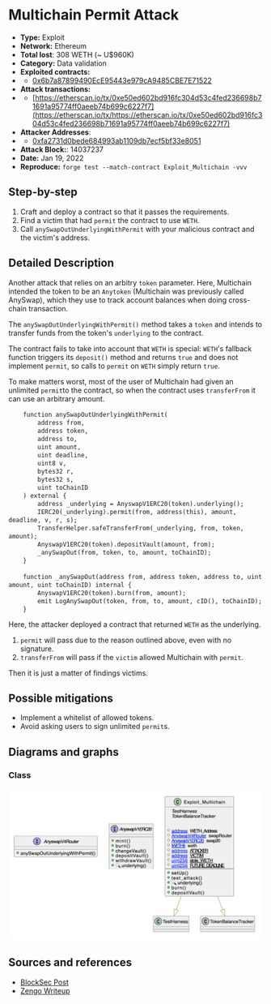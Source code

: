 # Multichain Permit Attack
- **Type:** Exploit
- **Network:** Ethereum
- **Total lost**: 308 WETH (~ U$960K)
- **Category:** Data validation
- **Exploited contracts:**
- - [0x6b7a87899490EcE95443e979cA9485CBE7E71522](https://etherscan.io/address/0x6b7a87899490EcE95443e979cA9485CBE7E71522)
- **Attack transactions:**
- - [https://etherscan.io/tx/0xe50ed602bd916fc304d53c4fed236698b71691a95774ff0aeeb74b699c6227f7](https://etherscan.io/tx/https://etherscan.io/tx/0xe50ed602bd916fc304d53c4fed236698b71691a95774ff0aeeb74b699c6227f7)
- **Attacker Addresses**: 
- - [0xfa2731d0bede684993ab1109db7ecf5bf33e8051](https://etherscan.io/address/0xfa2731d0bede684993ab1109db7ecf5bf33e8051)
- **Attack Block:**: 14037237
- **Date:** Jan 19, 2022
- **Reproduce:** `forge test --match-contract Exploit_Multichain -vvv`

## Step-by-step 
1. Craft and deploy a contract so that it passes the requirements.
2. Find a victim that had `permit` the contract to use `WETH`.
2. Call `anySwapOutUnderlyingWithPermit` with your malicious contract and the victim's address.

## Detailed Description

Another attack that relies on an arbitry `token` parameter. Here, Multichain intended the token to be an `Anytoken` (Multichain was previously called AnySwap), which they use to track account balances when doing cross-chain transaction.

The `anySwapOutUnderlyingWithPermit()` method takes a `token` and intends to transfer funds from the token's `underlying` to the contract.

The contract fails to take into account that `WETH` is special: `WETH`'s fallback function triggers its `deposit()` method and returns `true` and does not implement `permit`, so calls to `permit` on `WETH` simply return `true`.

To make matters worst, most of the user of Multichain had given an unlimited `permit`to the contract, so when the contract uses `transferFrom` it can use an arbitrary amount.

``` solidity
    function anySwapOutUnderlyingWithPermit(
        address from,
        address token,
        address to,
        uint amount,
        uint deadline,
        uint8 v,
        bytes32 r,
        bytes32 s,
        uint toChainID
    ) external {
        address _underlying = AnyswapV1ERC20(token).underlying();
        IERC20(_underlying).permit(from, address(this), amount, deadline, v, r, s);
        TransferHelper.safeTransferFrom(_underlying, from, token, amount);
        AnyswapV1ERC20(token).depositVault(amount, from);
        _anySwapOut(from, token, to, amount, toChainID);
    }

    function _anySwapOut(address from, address token, address to, uint amount, uint toChainID) internal {
        AnyswapV1ERC20(token).burn(from, amount);
        emit LogAnySwapOut(token, from, to, amount, cID(), toChainID);
    }
```

Here, the attacker deployed a contract that returned `WETH` as the underlying.

1. `permit` will pass due to the reason outlined above, even with no signature.
2. `transferFrom` will pass if the `victim` allowed Multichain with `permit`.

Then it is just a matter of findings victims.

## Possible mitigations
- Implement a whitelist of allowed tokens.
- Avoid asking users to sign unlimited `permit`s.

## Diagrams and graphs
  
### Class

![class](multichain.png)

## Sources and references
- [BlockSec Post](https://blocksecteam.medium.com/the-race-against-time-and-strategy-about-the-anyswap-rescue-and-things-we-have-learnt-4fe086b186ac)
- [Zengo Writeup](https://medium.com/zengo/without-permit-multichains-exploit-explained-8417e8c1639b)
